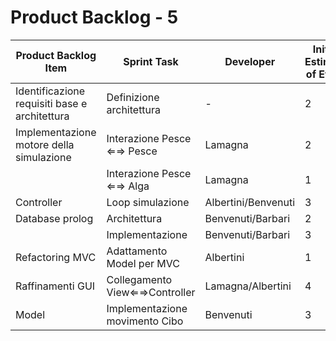 # Product Backlog - 5

| Product Backlog Item | Sprint Task | Developer | Initial Estimate of Effort | Remaining Effort Estimate |
| - | - | - | - | - |
| Identificazione requisiti base e architettura | Definizione architettura | - | 2 | - |
| Implementazione motore della simulazione | Interazione Pesce ⇐⇒ Pesce | Lamagna | 2 | - |
| | Interazione Pesce ⇐⇒ Alga | Lamagna | 1 | - |
| Controller | Loop simulazione | Albertini/Benvenuti | 3 | - |
| Database prolog | Architettura | Benvenuti/Barbari | 2 | - |
| | Implementazione | Benvenuti/Barbari | 3 | - |
| Refactoring MVC | Adattamento Model per MVC | Albertini | 1 | - |
| Raffinamenti GUI | Collegamento View⇐⇒Controller | Lamagna/Albertini | 4 | - |
| Model | Implementazione movimento Cibo | Benvenuti | 3 | - |
